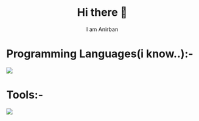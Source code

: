 <h1 align=center> Hi there 👋 </h1>

<p align="center"> I am Anirban </p>


# Programming Languages(i know..):-

<img src="https://skillicons.dev/icons?i=html,css,js,react,cpp,c,python,mysql,mongodb,go,latex" />

# Tools:-

<img src="https://skillicons.dev/icons?i=docker,github,linux,neovim,vim,vscode,androidstudio" />
